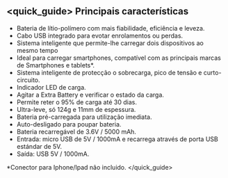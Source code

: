 ## <quick_guide> Principais características
* Bateria de lítio-polímero com mais fiabilidade, eficiência e leveza.
* Cabo USB integrado para evotar enrolamentos ou perdas.
* Sistema inteligente que permite-lhe carregar dois dispositivos ao mesmo tempo
* Ideal para carregar smartphones, compatível com as principais marcas de Smartphones e tablets*.
* Sistema inteligente de protecção o sobrecarga, pico de tensão e curto-circuito.
* Indicador LED de carga.
* Agitar a Extra Battery e verificar o estado da carga.
* Permite reter o 95% de carga até 30 dias.
* Ultra-leve, só 124g e 11mm de espessura.
* Bateria pré-carregada para utilização imediata.
* Auto-desligado para poupar bateria.
* Bateria recarregável de 3.6V / 5000 mAh.
* Entrada: micro USB de 5V / 1000mA e recarrega através de porta USB estándar de 5V.
* Saída: USB 5V / 1000mA.


*Conector para Iphone/Ipad não incluido.
</quick_guide>
